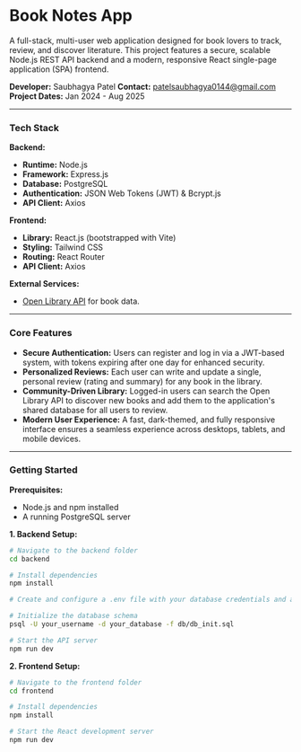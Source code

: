 # Book Notes App

A full-stack, multi-user web application designed for book lovers to track, review, and discover literature. This project features a secure, scalable Node.js REST API backend and a modern, responsive React single-page application (SPA) frontend.

**Developer:** Saubhagya Patel
**Contact:** [patelsaubhagya0144@gmail.com](mailto:patelsaubhagya0144@gmail.com)
**Project Dates:** Jan 2024 - Aug 2025

---

### **Tech Stack**

**Backend:**
* **Runtime:** Node.js
* **Framework:** Express.js
* **Database:** PostgreSQL
* **Authentication:** JSON Web Tokens (JWT) & Bcrypt.js
* **API Client:** Axios

**Frontend:**
* **Library:** React.js (bootstrapped with Vite)
* **Styling:** Tailwind CSS
* **Routing:** React Router
* **API Client:** Axios

**External Services:**
* [Open Library API](https://openlibrary.org/developers/api) for book data.

---

### **Core Features**

* **Secure Authentication:** Users can register and log in via a JWT-based system, with tokens expiring after one day for enhanced security.
* **Personalized Reviews:** Each user can write and update a single, personal review (rating and summary) for any book in the library.
* **Community-Driven Library:** Logged-in users can search the Open Library API to discover new books and add them to the application's shared database for all users to review.
* **Modern User Experience:** A fast, dark-themed, and fully responsive interface ensures a seamless experience across desktops, tablets, and mobile devices.

---

### **Getting Started**

**Prerequisites:**
* Node.js and npm installed
* A running PostgreSQL server

**1. Backend Setup:**
```bash
# Navigate to the backend folder
cd backend

# Install dependencies
npm install

# Create and configure a .env file with your database credentials and a JWT_SECRET

# Initialize the database schema
psql -U your_username -d your_database -f db/db_init.sql

# Start the API server
npm run dev
````

**2. Frontend Setup:**

```bash
# Navigate to the frontend folder
cd frontend

# Install dependencies
npm install

# Start the React development server
npm run dev
```
